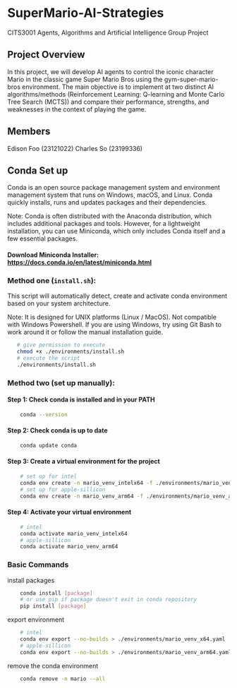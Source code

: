 # SuperMario-AI-Strategies
CITS3001 Agents, Algorithms and Artificial Intelligence Group Project

## Project Overview
In this project, we will develop AI agents to control the iconic character Mario in the classic game Super Mario Bros using the gym-super-mario-bros environment. The main objective is to implement at two distinct AI algorithms/methods (Reinforcement Learning: Q-learning and Monte Carlo Tree Search (MCTS)) and compare their performance, strengths, and weaknesses in the context of playing the game.

## Members
Edison Foo (23121022) Charles So (23199336)

## Conda Set up
Conda is an open source package management system and environment management system that runs on Windows, macOS, and Linux. Conda quickly installs, runs and updates packages and their dependencies.

Note: Conda is often distributed with the Anaconda distribution, which includes additional packages and tools. However, for a lightweight installation, you can use Miniconda, which only includes Conda itself and a few essential packages.

#### Download Miniconda Installer: https://docs.conda.io/en/latest/miniconda.html
### Method one (`install.sh`):
This script will automatically detect, create and activate conda environment based on your system architecture.

Note: It is designed for UNIX platforms (Linux / MacOS). Not compatible with Windows Powershell. If you are using Windows, try using Git Bash to work around it or follow the manual installation guide.
```bash
   # give permission to execute
   chmod +x ./environments/install.sh
   # execute the script
   ./environments/install.sh
```
### Method two (set up manually):
#### Step 1: Check conda is installed and in your PATH
```bash
    conda --version
```
#### Step 2: Check conda is up to date
```bash
    conda update conda
```
#### Step 3: Create a virtual environment for the project
```bash
    # set up for intel
    conda env create -n mario_venv_intelx64 -f ./environments/mario_venv_x64.yaml
    # set up for apple-sillicon
    conda env create -n mario_venv_arm64 -f ./environments/mario_venv_arm64.yaml
```
#### Step 4: Activate your virtual environment
```bash
    # intel
    conda activate mario_venv_intelx64
    # apple-sillicon
    conda activate mario_venv_arm64
```
### Basic Commands
install packages
```bash
    conda install [package]
    # or use pip if package doesn't exit in conda repository
    pip install [package]
```

export environment
```bash
    # intel
    conda env export --no-builds > ./environments/mario_venv_x64.yaml
    # apple-sillicon
    conda env export --no-builds > ./environments/mario_venv_arm64.yaml
```
remove the conda environment
```bash
    conda remove -n mario --all
```

